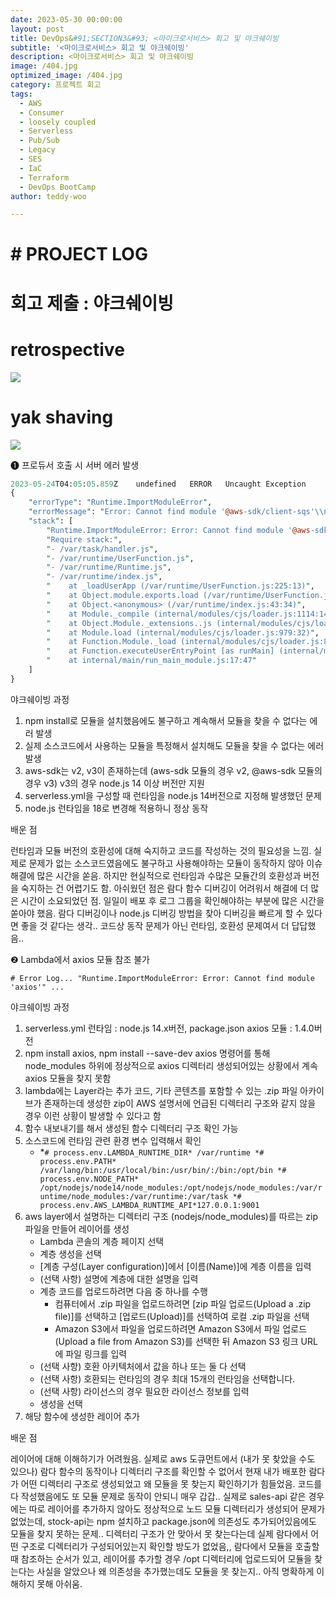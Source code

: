 ```yaml
---
date: 2023-05-30 00:00:00
layout: post
title: DevOps&#91;SECTION3&#93; <마이크로서비스> 회고 및 야크쉐이빙
subtitle: '<마이크로서비스> 회고 및 야크쉐이빙'
description: <마이크로서비스> 회고 및 야크쉐이빙
image: /404.jpg
optimized_image: /404.jpg
category: 프로젝트 회고
tags:
  - AWS
  - Consumer
  - loosely coupled
  - Serverless
  - Pub/Sub
  - Legacy
  - SES
  - IaC
  - Terraform
  - DevOps BootCamp
author: teddy-woo

---
```


# # PROJECT LOG

# 회고 제출 : 야크쉐이빙

# retrospective

![](https://blog.kakaocdn.net/dn/GFk8L/btshHOpCGPt/tXn6KhTkkeH9ZbdnsoNqX1/img.png)

# yak shaving

![](https://blog.kakaocdn.net/dn/cPjxXD/btsh04q0SxN/s6JsHqRSktT37F2f71cEvk/img.png)

❶ 프로듀서 호출 시 서버 에러 발생

```perl
2023-05-24T04:05:05.859Z	undefined	ERROR	Uncaught Exception
{
    "errorType": "Runtime.ImportModuleError",
    "errorMessage": "Error: Cannot find module '@aws-sdk/client-sqs'\\nRequire stack:\\n- /var/task/handler.js\\n- /var/runtime/UserFunction.js\\n- /var/runtime/Runtime.js\\n- /var/runtime/index.js",
    "stack": [
        "Runtime.ImportModuleError: Error: Cannot find module '@aws-sdk/client-sqs'",
        "Require stack:",
        "- /var/task/handler.js",
        "- /var/runtime/UserFunction.js",
        "- /var/runtime/Runtime.js",
        "- /var/runtime/index.js",
        "    at _loadUserApp (/var/runtime/UserFunction.js:225:13)",
        "    at Object.module.exports.load (/var/runtime/UserFunction.js:300:17)",
        "    at Object.<anonymous> (/var/runtime/index.js:43:34)",
        "    at Module._compile (internal/modules/cjs/loader.js:1114:14)",
        "    at Object.Module._extensions..js (internal/modules/cjs/loader.js:1143:10)",
        "    at Module.load (internal/modules/cjs/loader.js:979:32)",
        "    at Function.Module._load (internal/modules/cjs/loader.js:819:12)",
        "    at Function.executeUserEntryPoint [as runMain] (internal/modules/run_main.js:75:12)",
        "    at internal/main/run_main_module.js:17:47"
    ]
}

```

야크쉐이빙 과정

1. npm install로 모듈을 설치했음에도 불구하고 계속해서 모듈을 찾을 수 없다는 에러 발생
2. 실제 소스코드에서 사용하는 모듈을 특정해서 설치해도 모듈을 찾을 수 없다는 에러 발생
3. aws-sdk는 v2, v3이 존재하는데 (aws-sdk 모듈의 경우 v2, @aws-sdk 모듈의 경우 v3) v3의 경우 node.js 14 이상 버전만 지원
4. serverless.yml을 구성할 때 런타임을 node.js 14버전으로 지정해 발생했던 문제
5. node.js 런타임을 18로 변경해 적용하니 정상 동작

배운 점

런타임과 모듈 버전의 호환성에 대해 숙지하고 코드를 작성하는 것의 필요성을 느낌. 실제로 문제가 없는 소스코드였음에도 불구하고 사용해야하는 모듈이 동작하지 않아 이슈 해결에 많은 시간을 쏟음. 하지만 현실적으로 런타임과 수많은 모듈간의 호환성과 버전을 숙지하는 건 어렵기도 함. 아쉬웠던 점은 람다 함수 디버깅이 어려워서 해결에 더 많은 시간이 소요되었던 점. 일일이 배포 후 로그 그룹을 확인해야하는 부분에 많은 시간을 쏟아야 했음. 람다 디버깅이나 node.js 디버깅 방법을 찾아 디버깅을 빠르게 할 수 있다면 좋을 것 같다는 생각.. 코드상 동작 문제가 아닌 런타임, 호환성 문제여서 더 답답했음..

❷ Lambda에서 axios 모듈 참조 불가

```
# Error Log... "Runtime.ImportModuleError: Error: Cannot find module 'axios'" ...

```

야크쉐이빙 과정

1. serverless.yml 런타임 : node.js 14.x버전, package.json axios 모듈 : 1.4.0버전
2. npm install axios, npm install --save-dev axios 명령어를 통해 node_modules 하위에 정상적으로 axios 디렉터리 생성되어있는 상황에서 계속 axios 모듈을 찾지 못함
3. lambda에는 Layer라는 추가 코드, 기타 콘텐츠를 포함할 수 있는 .zip 파일 아카이브가 존재하는데 생성한 zip이 AWS 설명서에 언급된 디렉터리 구조와 같지 않을 경우 이런 상황이 발생할 수 있다고 함
4. 함수 내보내기를 해서 생성된 함수 디렉터리 구조 확인 가능
5. 소스코드에 런타임 관련 환경 변수 입력해서 확인
    - *`# process.env.LAMBDA_RUNTIME_DIR*
    /var/runtime
    *# process.env.PATH*
    /var/lang/bin:/usr/local/bin:/usr/bin/:/bin:/opt/bin
    *# process.env.NODE_PATH*
    /opt/nodejs/node14/node_modules:/opt/nodejs/node_modules:/var/runtime/node_modules:/var/runtime:/var/task
    *# process.env.AWS_LAMBDA_RUNTIME_API*127.0.0.1:9001`
6. aws layer에서 설명하는 디렉터리 구조 (nodejs/node_modules)를 따르는 zip 파일을 만들어 레이어를 생성
    - Lambda 콘솔의 계층 페이지 선택
    - 계층 생성을 선택
    - [계층 구성(Layer configuration)]에서 [이름(Name)]에 계층 이름을 입력
    - (선택 사항) 설명에 계층에 대한 설명을 입력
    - 계층 코드를 업로드하려면 다음 중 하나를 수행
        - 컴퓨터에서 .zip 파일을 업로드하려면 [zip 파일 업로드(Upload a .zip file)]를 선택하고 [업로드(Upload)]를 선택하여 로컬 .zip 파일을 선택
        - Amazon S3에서 파일을 업로드하려면 Amazon S3에서 파일 업로드(Upload a file from Amazon S3)를 선택한 뒤 Amazon S3 링크 URL에 파일 링크를 입력
    - (선택 사항) 호환 아키텍처에서 값을 하나 또는 둘 다 선택
    - (선택 사항) 호환되는 런타임의 경우 최대 15개의 런타임을 선택합니다.
    - (선택 사항) 라이선스의 경우 필요한 라이선스 정보를 입력
    - 생성을 선택
7. 해당 함수에 생성한 레이어 추가

배운 점

레이어에 대해 이해하기가 어려웠음. 실제로 aws 도큐먼트에서 (내가 못 찾았을 수도 있으나) 람다 함수의 동작이나 디렉터리 구조를 확인할 수 없어서 현재 내가 배포한 람다가 어떤 디렉터리 구조로 생성되었고 왜 모듈을 못 찾는지 확인하기가 힘들었음. 코드를 다 작성했음에도 또 모듈 문제로 동작이 안되니 매우 갑갑.. 실제로 sales-api 같은 경우에는 따로 레이어를 추가하지 않아도 정상적으로 노드 모듈 디렉터리가 생성되어 문제가 없었는데, stock-api는 npm 설치하고 package.json에 의존성도 추가되어있음에도 모듈을 찾지 못하는 문제.. 디렉터리 구조가 안 맞아서 못 찾는다는데 실제 람다에서 어떤 구조로 디렉터리가 구성되어있는지 확인할 방도가 없었음,, 람다에서 모듈을 호출할 때 참조하는 순서가 있고, 레이어를 추가할 경우 /opt 디렉터리에 업로드되어 모듈을 찾는다는 사실을 알았으나 왜 의존성을 추가했는데도 모듈을 못 찾는지.. 아직 명확하게 이해하지 못해 아쉬움.